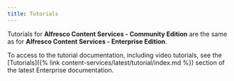 ```yaml
---
title: Tutorials
---
```


Tutorials for **Alfresco Content Services - Community Edition** are the same as for **Alfresco Content Services -
Enterprise Edition**.

To access to the tutorial documentation, including video tutorials, see the [Tutorials]({% link content-services/latest/tutorial/index.md %}) section of the latest Enterprise documentation.
